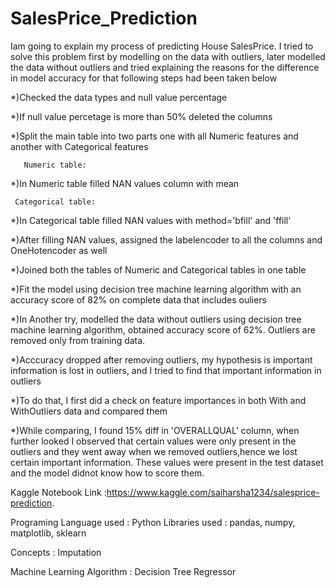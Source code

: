 # SalesPrice_Prediction
Iam going to explain my process of predicting House SalesPrice.  I tried to solve this problem first by modelling on the data with outliers, later modelled the data without outliers and tried explaining the reasons for the difference in model accuracy for that following steps had been taken below

*)Checked the data types and null value percentage

*)If null value percetage is more than 50% deleted the columns

*)Split the main table into two parts one with all Numeric features and another with Categorical features

       Numeric table:
*)In Numeric table filled NAN values column with mean

     Categorical table:
*)In Categorical table filled NAN values with method='bfill' and 'ffill'

*)After filling NAN values, assigned the labelencoder to all the columns and OneHotencoder as well

*)Joined both the tables of Numeric and Categorical tables in one table

*)Fit the model using decision tree machine learning algorithm with an accuracy score of 82% on complete data that includes ouliers

*)In Another try, modelled the data without outliers using decision tree machine learning algorithm, obtained accuracy score of 62%. Outliers are removed only from training data.

*)Acccuracy dropped after removing outliers, my hypothesis is important information is lost in outliers, and I tried to find that important information in outliers

*)To do that, I first did a check on feature importances in both With and WithOutliers data and compared them

*)While comparing, I found 15% diff in 'OVERALLQUAL' column, when further looked I observed that certain values were only present in the outliers and they went away when we removed outliers,hence we lost certain important information. These values were present in the test dataset and the model didnot know how to score them.



Kaggle Notebook Link :https://www.kaggle.com/saiharsha1234/salesprice-prediction. 

Programing Language used : Python Libraries used : pandas, numpy, matplotlib, sklearn

Concepts : Imputation

Machine Learning Algorithm : Decision Tree Regressor
